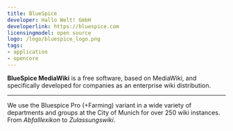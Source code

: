 ```yaml
---
title: BlueSpice 
developer: Hallo Welt! GmbH
developerlink: https://bluespice.com
licensingmodel: open source
logo: /logo/bluespice_logo.png
tags:
- application
- opencore
---
```


__BlueSpice MediaWiki__ is a free software, based on MediaWiki, and specifically developed for companies as an enterprise wiki distribution. 


---

We use the Bluespice Pro (+Farming) variant in a wide variety of departments and groups at the City of Munich for over 250 wiki instances.
From _Abfalllexikon_ to _Zulassungswiki_.
